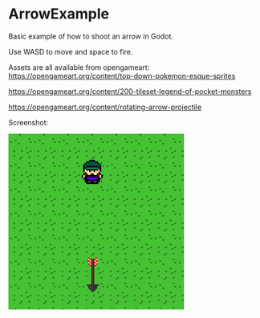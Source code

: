 # ArrowExample

Basic example of how to shoot an arrow in Godot.

Use WASD to move and space to fire. 

Assets are all available from opengameart:
https://opengameart.org/content/top-down-pokemon-esque-sprites

https://opengameart.org/content/200-tileset-legend-of-pocket-monsters

https://opengameart.org/content/rotating-arrow-projectile

Screenshot:

![screenshot](https://github.com/kelgrim/ArrowExample/blob/master/screenshots/arrow_screenshot.png)
